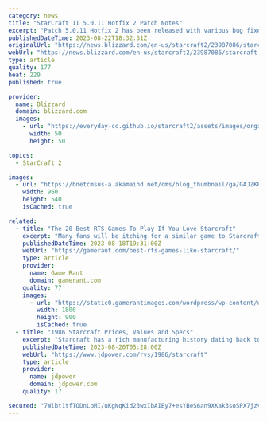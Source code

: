 ```yaml
---
category: news
title: "StarCraft II 5.0.11 Hotfix 2 Patch Notes"
excerpt: "Patch 5.0.11 Hotfix 2 has been released with various bug fixes. Check out the detail!"
publishedDateTime: 2023-08-22T18:32:31Z
originalUrl: "https://news.blizzard.com/en-us/starcraft2/23987086/starcraft-ii-5-0-11-hotfix-2-patch-notes"
webUrl: "https://news.blizzard.com/en-us/starcraft2/23987086/starcraft-ii-5-0-11-hotfix-2-patch-notes"
type: article
quality: 177
heat: 229
published: true

provider:
  name: Blizzard
  domain: blizzard.com
  images:
    - url: "https://everyday-cc.github.io/starcraft2/assets/images/organizations/blizzard.com-50x50.jpg"
      width: 50
      height: 50

topics:
  - StarCraft 2

images:
  - url: "https://bnetcmsus-a.akamaihd.net/cms/blog_thumbnail/ga/GAJZKEC09RPX1554829654442.jpg"
    width: 960
    height: 540
    isCached: true

related:
  - title: "The 20 Best RTS Games To Play If You Love Starcraft"
    excerpt: "Many fans will be itching for a similar game to Starcraft to play with no new sequel in sight. Here are the best games to scratch that itch. The real-time strategy genre has been a cornerstone of ..."
    publishedDateTime: 2023-08-18T19:31:00Z
    webUrl: "https://gamerant.com/best-rts-games-like-starcraft/"
    type: article
    provider:
      name: Game Rant
      domain: gamerant.com
    quality: 77
    images:
      - url: "https://static0.gamerantimages.com/wordpress/wp-content/uploads/2023/08/the-20-best-rts-games-to-play-if-you-love-starcraft.jpg"
        width: 1800
        height: 900
        isCached: true
  - title: "1986 Starcraft Prices, Values and Specs"
    excerpt: "Starcraft has a rich manufacturing history dating back to 1903 as a producer of farm equipment and later boats. Entering the recreational vehicle marketplace in 1964, Starcraft began producing a folding camping trailer. Eventually, Starcraft added truck ..."
    publishedDateTime: 2023-08-20T05:28:00Z
    webUrl: "https://www.jdpower.com/rvs/1986/starcraft"
    type: article
    provider:
      name: jdpower
      domain: jdpower.com
    quality: 17

secured: "7Wlbt1tfTQDnLbMI/uKgNqKid23wxIbAIEy7+esYBeS6an9XKak3soSPX7jzVXpiHFzxLFCLT/YlIHqFRBkOpXLXHCqoOk8oZ2aAmDb0gXaNHzagvNmeb7pVaqBh4ofI/x7bddcLwqHHbFZkhmBfXRvas4Pg+5vGYv3JWbQROkFr55uoY0NDfampinnzKAQvedu+PnZl095jJz9DkXu6oOqtcxiWEua6XFkOLDOcOVOkJvxrxkeDdzm9kTOQfv6aeLJYkKQeEzBPc9tOovX6pbertNOBtdLCizKErEoOhxpmMezVaQf4GY4jeuwr0G5v/XwOWf5faWUKay0rAqlS0JG+Kyp1gEa7nR47dLnw4hU=;SzsvApYU3XM37Iq5I2lS3A=="
---
```


